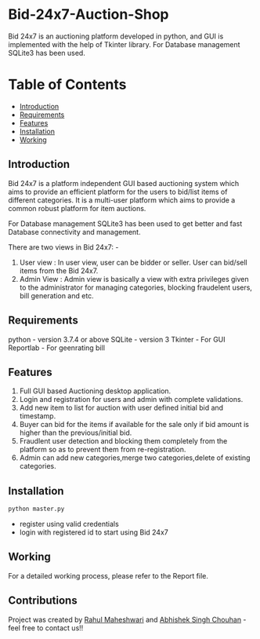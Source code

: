 # Bid-24x7-Auction-Shop
Bid 24x7 is an auctioning platform developed in python, and GUI is implemented with the help of Tkinter library. For Database management SQLite3 has been used.

# Table of Contents
- [Introduction](#introduction)
- [Requirements](#requirements)
- [Features](#features)
- [Installation](#installation)
- [Working](#working)


## Introduction
Bid 24x7 is a platform independent GUI based auctioning system which aims to provide an efficient platform for the users to bid/list items of different categories. It is a multi-user platform which aims to provide a common robust platform for item auctions.

For Database management SQLite3 has been used to get better and fast Database connectivity and management.

There are two views in Bid 24x7: -
1. User view : In user view, user can be bidder or seller. User can bid/sell items from the Bid 24x7.
2. Admin View : Admin view is basically a view with extra privileges given to the administrator for managing categories, blocking fraudelent users, bill generation and etc.

## Requirements
python - version 3.7.4 or above
SQLite - version 3
Tkinter - For GUI
Reportlab - For geenrating bill

## Features
1. Full GUI based Auctioning desktop application.
2. Login and registration for users and admin with complete validations.
3. Add new item to list for auction with user defined initial bid and timestamp.
4. Buyer can bid for the items if available for the sale only if bid amount is higher than the previous/initial bid.
5. Fraudlent user detection and blocking them completely from the platform so as to prevent them from re-registration.
6. Admin can add new categories,merge two categories,delete of existing categories.

## Installation
```bash
python master.py
```

- register using valid credentials
- login with registered id to start using Bid 24x7

## Working
For a detailed working process, please refer to the Report file.

## Contributions
Project was created by [Rahul Maheshwari](mailto:rahul19027@iiitd.ac.in) and [Abhishek Singh Chouhan](mailto:abhishek19085@iiitd.ac.in) - feel free to contact us!!
